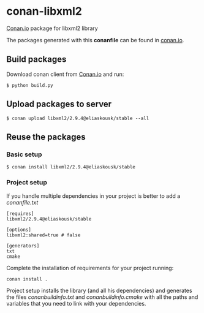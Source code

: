 # conan-libxml2

[Conan.io](https://conan.io) package for libxml2 library

The packages generated with this **conanfile** can be found in [conan.io](https://conan.io/source/libxml2/2.9.4/eliaskousk/stable).

## Build packages

Download conan client from [Conan.io](https://conan.io) and run:

    $ python build.py
    
## Upload packages to server

    $ conan upload libxml2/2.9.4@eliaskousk/stable --all
    
## Reuse the packages

### Basic setup

    $ conan install libxml2/2.9.4@eliaskousk/stable
    
### Project setup

If you handle multiple dependencies in your project is better to add a *conanfile.txt*
    
    [requires]
    libxml2/2.9.4@eliaskousk/stable

    [options]
    libxml2:shared=true # false
    
    [generators]
    txt
    cmake

Complete the installation of requirements for your project running:</small></span>

    conan install . 

Project setup installs the library (and all his dependencies) and generates the files *conanbuildinfo.txt* and *conanbuildinfo.cmake* with all the paths and variables that you need to link with your dependencies.
